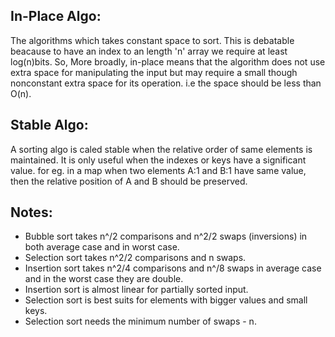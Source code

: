 ## In-Place Algo:
The algorithms which takes constant space to sort. This is debatable beacause to have an index to an length 'n' array we require at least log(n)bits. 
So, More broadly, in-place means that the algorithm does not use extra space for manipulating the input but may require a small though nonconstant extra space for its operation.
i.e the space should be less than O(n).

## Stable Algo:
A sorting algo is caled stable when the relative order of same elements is maintained. It is only useful when the indexes or keys have a significant value. for eg. in a map
when two elements A:1 and B:1 have same value, then the relative position of A and B should be preserved.

## Notes:
* Bubble sort takes  n^/2 comparisons and n^2/2 swaps (inversions) in both average case
and in worst case.
* Selection sort takes n^2/2 comparisons and n swaps.
* Insertion sort takes n^2/4 comparisons and n^/8 swaps in average case and in the worst
case they are double.
* Insertion sort is almost linear for partially sorted input.
* Selection sort is best suits for elements with bigger values and small keys.
* Selection sort needs the minimum number of swaps - n.

